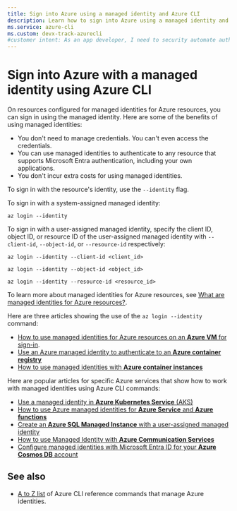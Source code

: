 ```yaml
---
title: Sign into Azure using a managed identity and Azure CLI
description: Learn how to sign into Azure using a managed identity and Azure CLI. Find links to articles that show how to use the Azure CLI to manage Azure identities.
ms.service: azure-cli
ms.custom: devx-track-azurecli
#customer intent: As an app developer, I need to security automate authentication to Azure using a managed identity.
---
```


# Sign into Azure with a managed identity using Azure CLI

On resources configured for managed identities for Azure resources, you can sign in using the
managed identity. Here are some of the benefits of using managed identities:

- You don't need to manage credentials. You can't even access the credentials.
- You can use managed identities to authenticate to any resource that supports Microsoft Entra
  authentication, including your own applications.
- You don't incur extra costs for using managed identities.

To sign in with the resource's identity, use the `--identity` flag.

To sign in with a system-assigned managed identity:

```azurecli-interactive
az login --identity
```

To sign in with a user-assigned managed identity, specify the client ID, object ID, or resource ID
of the user-assigned managed identity with `--client-id`, `--object-id`, or `--resource-id` respectively:

```azurecli-interactive
az login --identity --client-id <client_id>
```
```azurecli-interactive
az login --identity --object-id <object_id>
```
```azurecli-interactive
az login --identity --resource-id <resource_id>
```

To learn more about managed identities for Azure resources, see
[What are managed identities for Azure resources?][10].

Here are three articles showing the use of the `az login --identity` command:

- [How to use managed identities for Azure resources on an **Azure VM** for sign-in][02].
- [Use an Azure managed identity to authenticate to an **Azure container registry**][08]
- [How to use managed identities with **Azure container instances**][07]

Here are popular articles for specific Azure services that show how to work with managed identities
using Azure CLI commands:

- [Use a managed identity in **Azure Kubernetes Service** (AKS)][03]
- [How to use Azure managed identities for **Azure Service** and **Azure functions**][04]
- [Create an **Azure SQL Managed Instance** with a user-assigned managed identity][05]
- [How to use Managed Identity with **Azure Communication Services**][06]
- [Configure managed identities with Microsoft Entra ID for your **Azure Cosmos DB** account][09]

## See also

- [A to Z list][01] of Azure CLI reference commands that manage Azure identities.

<!-- link references -->

[01]: ./manage-azure-identities-azure-cli.md
[02]: /azure/active-directory/managed-identities-azure-resources/how-to-use-vm-sign-in
[03]: /azure/aks/use-managed-identity
[04]: /azure/app-service/overview-managed-identity?tabs=cli%2Chttp
[05]: /azure/azure-sql/managed-instance/authentication-azure-ad-user-assigned-managed-identity-create-managed-instance?tabs=azure-cli
[06]: /azure/communication-services/how-tos/managed-identity?tabs=cli%2Cdotnet
[07]: /azure/container-instances/container-instances-managed-identity
[08]: /azure/container-registry/container-registry-authentication-managed-identity?tabs=azure-cli
[09]: /azure/cosmos-db/how-to-setup-managed-identity#using-the-azure-cli
[10]: /entra/identity/managed-identities-azure-resources/overview
